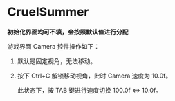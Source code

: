 # CruelSummer

**初始化界面均可不填，会按照默认值进行分配**

游戏界面 Camera 控件操作如下：

1. 默认是固定视角，无法移动。

2. 按下 Ctrl+C 解锁移动视角，此时 Camera 速度为 10.0f。

 
   此状态下，按 TAB 键进行速度切换 100.0f <=> 10.0f。
